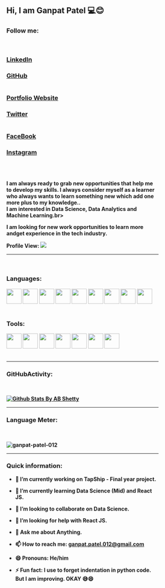<htmL>
<head>
<style>
* {
  box-sizing: border-box;
}

/* Create three equal columns that floats next to each other */
.column {
  float: left;
  width: 33.33%;
  padding: 10px;
  height: 300px; /* Should be removed. Only for demonstration */
}

/* Clear floats after the columns */
.row:after {
  content: "";
  display: table;
  clear: both;
}
</style>
  </head>
  <body>

<h2><b> Hi, I am Ganpat Patel 💻😊<b> </h2>
  
<h3><b>Follow me:</b></h3><br>
<div class="row">
  <div class="column">
<a href="https://www.linkedin.com/in/ganpat-patel/">
  <h3>LinkedIn</h3>
</a>
<a href="https://https://github.com/ganpat-patel-012/">
  <h3>GitHub</h3>
  </div>
    <div class="column">
</a>
<a href="https://ganpatpatel.com">
  <h3>Portfolio Website</h3>
</a>
<a href="https://twitter.com/Ganpat_Patel_12/">
  <h3>Twitter</h3>
  </div>
  <div class="column">
 </a>
 <a href="https://www.facebook.com/ganpatpatel.luni">
<h3>FaceBook</h3>
 </a>
<a href="https://www.instagram.com/ganpat_patel_luni/">
 <h3>Instagram</h3>
</a>
   <div>
</div>
<br> <br>


I am always ready to grab new opportunities that help me to develop my skills. I always consider myself as a learner who always wants to learn something new which add one more plus to my knowledge..<br>
I am interested in Data Science, Data Analytics and Machine Learning.br>

I am looking for new work opportunities to learn more andget experience in the tech industry.

Profile View:  ![](https://komarev.com/ghpvc/?username=ganpat-patel-012)
<hr>
<br>

<h3><b>Languages:<b> </h3>
<code><img height="40" src="https://cdn4.iconfinder.com/data/icons/logos-and-brands/512/267_Python_logo-512.png"></code>
<code><img height="40" src="https://www.flaticon.com/svg/static/icons/svg/3600/3600912.svg"></code>
<code><img height="40" src="https://cdn2.iconfinder.com/data/icons/designer-skills/128/code-programming-java-software-develop-command-language-512.png"></code>
<code><img height="40" src="https://www.flaticon.com/svg/static/icons/svg/919/919841.svg"></code>
<code><img height="40" src="https://cdn2.iconfinder.com/data/icons/designer-skills/128/code-programming-html-markup-develop-layout-language-512.png"></code>
<code><img height="40" src="https://cdn1.iconfinder.com/data/icons/logotypes/32/badge-css-3-512.png"></code>
<code><img height="40" src="https://cdn2.iconfinder.com/data/icons/designer-skills/128/code-programming-javascript-software-develop-command-language-512.png"></code>
<code><img height="40" src="https://cdn2.iconfinder.com/data/icons/designer-skills/128/code-programming-php-software-develop-command-language-512.png"></code>
<code><img height="40" src="https://www.flaticon.com/svg/static/icons/svg/603/603201.svg"></code>
<br> <br>

<h3><b>Tools:<b> </h3>
<code><img height="40" src="https://cdn1.iconfinder.com/data/icons/lumin-social-media-icons/512/wordpress-512.png"></code>
<code><img height="40" src="https://www.flaticon.com/svg/static/icons/svg/919/919836.svg"></code>
<code><img height="40" src="https://cdn3.iconfinder.com/data/icons/logos-brands-3/24/logo_brand_brands_logos_word-512.png"></code>
<code><img height="40" src="https://cdn3.iconfinder.com/data/icons/logos-brands-3/24/logo_brand_brands_logos_powerpoint-512.png"></code>
<code><img height="40" src="https://cdn3.iconfinder.com/data/icons/logos-brands-3/24/logo_brand_brands_logos_excel-512.png"></code>
<code><img height="40" src="https://cdn2.iconfinder.com/data/icons/social-icons-33/128/Github-512.png"></code>
<code><img height="40" src="https://cdn3.iconfinder.com/data/icons/social-media-2169/24/social_media_social_media_logo_git-512.png"></code>
<br><br>
  
<hr>
 <h3><b>GitHubActivity:</b></h3><br> 
 
[![Github Stats By AB Shetty](https://github-readme-stats.vercel.app/api?username=ganpat-patel-012&show_icons=true&title_color=fff&icon_color=79ff97&text_color=9f9f9f&bg_color=151515)](https://ganpat-patel-012.github.io/)

<hr>
 <h3><b>Language Meter:</b></h3><br> 
<p><img align="center" src="https://github-readme-stats.vercel.app/api/top-langs/?username=ganpat-patel-012&layout=compact" alt="ganpat-patel-012" /></p>

<hr>

<h3><b>Quick information:<b> </h3>

- 🔭 I’m currently working on TapShip - Final year project.
- 🌱 I’m currently learning Data Science (Mid) and React JS.
- 👯 I’m looking to collaborate on Data Science.
- 🤔 I’m looking for help with React JS.
- 💬 Ask me about Anything.
- 📫 How to reach me: ganpat.patel.012@gmail.com
- 😄 Pronouns: He/him
- ⚡ Fun fact: I use to forget indentation in python code. But I am improving. OKAY 😅😄
  
  <body>
    </html>
